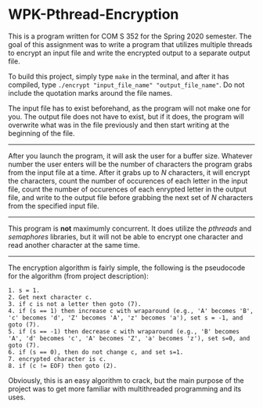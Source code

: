 # WPK-Pthread-Encryption

This is a program written for COM S 352 for the Spring 2020 semester. The goal of this assignment was to write a program that utilizes multiple threads to encrypt an input file and write the encrypted output to a separate output file.

To build this project, simply type `make` in the terminal, and after it has compiled, type `./encrypt "input_file_name" "output_file_name"`. Do not include the quotation marks around the file names.

The input file has to exist beforehand, as the program will not make one for you. The output file does not have to exist, but if it does, the program will overwrite what was in the file previously and then start writing at the beginning of the file.
___

After you launch the program, it will ask the user for a buffer size. Whatever number the user enters will be the number of characters the program grabs from the input file at a time. After it grabs up to *N* characters, it will encrypt the characters, count the number of occurences of each letter in the input file, count the number of occurences of each enrypted letter in the output file, and write to the output file before grabbing the next set of *N* characters from the specified input file.
___

This program is **not** maximumly concurrent. It does utilize the *pthreads* and *semaphores* libraries, but it will not be able to encrypt one character and read another character at the same time.

___

The encryption algorithm is fairly simple, the following is the pseudocode for the algorithm (from project description):
```
1. s = 1.
2. Get next character c.
3. if c is not a letter then goto (7).
4. if (s == 1) then increase c with wraparound (e.g., 'A' becomes 'B', 'c' becomes 'd', 'Z' becomes 'A', 'z' becomes 'a'), set s = -1, and goto (7).
5. if (s == -1) then decrease c with wraparound (e.g., 'B' becomes 'A', 'd' becomes 'c', 'A' becomes 'Z', 'a' becomes 'z'), set s=0, and goto (7).
6. if (s == 0), then do not change c, and set s=1.
7. encrypted character is c.
8. if (c != EOF) then goto (2).
```

Obviously, this is an easy algorithm to crack, but the main purpose of the project was to get more familiar with multithreaded programming and its uses.

